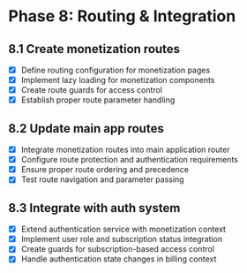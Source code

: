 # Phase 8: Routing & Integration

## 8.1 Create monetization routes
- [X] Define routing configuration for monetization pages
- [X] Implement lazy loading for monetization components
- [X] Create route guards for access control
- [X] Establish proper route parameter handling

## 8.2 Update main app routes
- [X] Integrate monetization routes into main application router
- [X] Configure route protection and authentication requirements
- [X] Ensure proper route ordering and precedence
- [X] Test route navigation and parameter passing

## 8.3 Integrate with auth system
- [X] Extend authentication service with monetization context
- [X] Implement user role and subscription status integration
- [X] Create guards for subscription-based access control
- [X] Handle authentication state changes in billing context